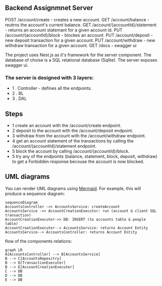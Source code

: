 ## Backend Assignmnet Server
POST /account/create - creates a new account.
GET /account/balance - reutrns the account's current balance.
GET /account/{accountId}/statement - returns an account statemant for a given account id.
PUT /account/{accountId}/block - blockes an account.
PUT /account/deposit - new deposit transaction for a given account.
PUT /account/withdraw - new withdraw transaction for a given account.
GET /docs - swagger ui

The project uses Nest.js as it's framework for the server component. The database of choise is a SQL relational database (Sqlite). The server exposes swagger ui.

### The server is designed with 3 layers:
* 1 . Controller - defines all the endpoints.
* 2 . BL 
* 3 . DAL 

## Steps
* 1 create an account with the /account/create endpoint.
* 2 deposit to the account with the /account/deposit endpoint.
* 3 withdraw from the account with the /account/withdraw endpoint.
* 4 get an account statement of the transactions by calling the /account/{accountId}/statement endpoint.
* 5 block the account by calling /account/{accountId}/block.
* 5 try any of the endpoints (balance, statement, block, deposit, withdraw) to get a Forbidden response 		        becouse the account is now blocked.

## UML diagrams

You can render UML diagrams using [Mermaid](https://mermaidjs.github.io/). For example, this will produce a sequence diagram:

```mermaid
sequenceDiagram
AccountsController ->> AccountsService: createAccount
AccountsService ->> AccountCreationExecutor: run (account & client SQL transaction)
AccountCreationExecutor->> DB: INSERT (to accounts table & people table) 
AccountCreationExecutor--> AccountsService: returns Account Entity
AccountsService--> AccountsController: returns Account Entity

```

flow of the components relations:

```mermaid
graph LR
A[AccountsController] --> B[AccountsService]
B --> C[AccountsRepositry]
B --> D[TransactionExecuter]
B --> E[AccountCreationExecuter]
C --> DB
D --> DB
E --> DB
```